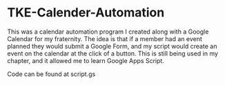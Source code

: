 # TKE-Calender-Automation


This was a calendar automation program I created along with a Google Calendar for my fraternity. The idea is that if a member had an event planned they would submit a Google Form, and my script would create an event on the calendar at the click of a button. This is still being used in my chapter, and it allowed me to learn Google Apps Script.

Code can be found at script.gs
